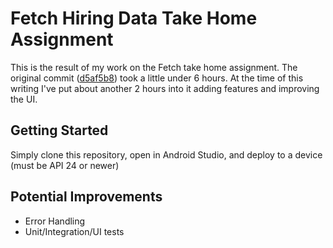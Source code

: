 
# Fetch Hiring Data Take Home Assignment
This is the result of my work on the Fetch take home assignment. The original commit ([d5af5b8](https://github.com/ehorlocker/FetchTakeHomeAssignment/commit/d5af5b8a40042953c077531c21b1af6aaf6ef1dc)) took a little under 6 hours. At the time of this writing I've put about another 2 hours into it adding features and improving the UI.

## Getting Started
Simply clone this repository, open in Android Studio, and deploy to a device (must be API 24 or newer)

## Potential Improvements

- Error Handling
- Unit/Integration/UI tests

